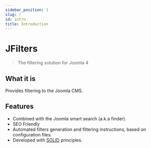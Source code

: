 ```yaml
---
sidebar_position: 1
slug: /
id: intro
title: Introduction
---
```


# JFilters

> The filtering solution for Joomla 4

## What it is

Provides filtering to the Joomla CMS.

## Features
- Combined with the Joomla smart search (a.k.a finder).
- SEO Friendly
- Automated filters generation and filtering instructions, based on configuration files.
- Developed with [SOLID](https://en.wikipedia.org/wiki/SOLID) principles.
